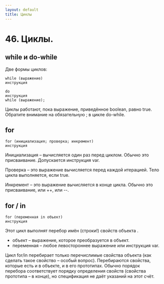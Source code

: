 ```yaml
---
layout: default
title: Циклы
---
```


# 46. Циклы.

## while и do-while

Две формы циклов:

```
while (выражение)
инструкция
```

```
do
инструкция
while (выражение);
```

Циклы работают, пока выражение, приведённое  boolean, равно true. Обратите внимание на обязательную ; в цикле do-while.

## for

```
for (инициализация; проверка; инкремент)
инструкция
```

Инициализация – вычисляется один раз перед циклом. Обычно это присваивание. Допускается инструкция var.

Проверка – это выражение вычисляется перед каждой итерацией. Тело цикла выполняется, если true.

Инкремент – это выражение вычисляется в конце цикла. Обычно это присваивание, или ++, или --.

## for / in

```
for (переменная in объект)
инструкция
```

Этот цикл выполнят перебор имён (строки!) свойств объекта .

* объект – выражение, которое преобразуется в объект.
* переменная – любое левостороннее выражение или инструкция var.

Цикл for/in перебирает только перечислимые свойства объекта (как сделать такое свойство – особый вопрос). Перебираются свойства, которые есть и в объекте, и в его прототипах. Обычно порядок перебора соответствует порядку определения свойств (свойства прототипа – в конце), но спецификация не даёт указаний на этот счёт.
